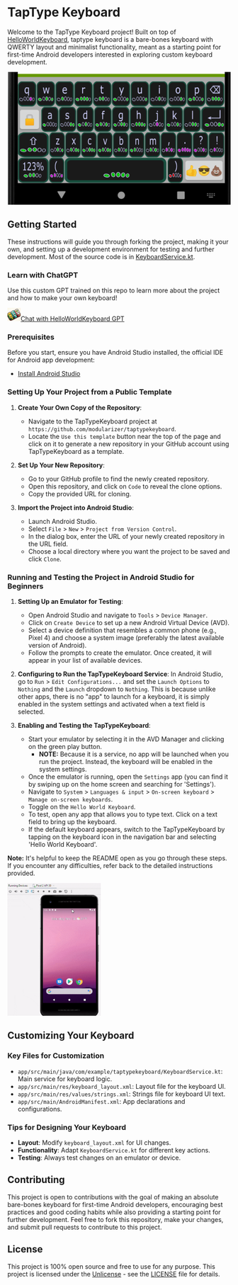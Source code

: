 # TapType Keyboard

Welcome to the TapType Keyboard project!
Built on top of [HelloWorldKeyboard](https://github.com/modularizer/helloworldkeyboard), taptype keyboard
is a bare-bones keyboard with QWERTY layout and minimalist functionality, meant as a starting point for
first-time Android developers interested in exploring custom keyboard development.

<img src="./images/basic.png" height="300"/>

## Getting Started

These instructions will guide you through forking the project, making it your own, and setting up a development environment for testing and further development.
Most of the source code is in [KeyboardService.kt](./app/src/main/java/com/example/taptypekeyboard/KeyboardService.kt).

### Learn with ChatGPT
Use this custom GPT trained on this repo to learn more about the project and how to make your own keyboard!

<a href="https://chat.openai.com/g/g-i1y7EpBXV-helloworldkeyboard">
    <img src="./images/logo.png" style="height:30px">Chat with HelloWorldKeyboard GPT
</a>

### Prerequisites

Before you start, ensure you have Android Studio installed, the official IDE for Android app development:

- [Install Android Studio](https://developer.android.com/studio/install)

### Setting Up Your Project from a Public Template

1. **Create Your Own Copy of the Repository**:
    - Navigate to the TapTypeKeyboard project at `https://github.com/modularizer/taptypekeyboard`.
    - Locate the `Use this template` button near the top of the page and click on it to generate a new repository in your GitHub account using TapTypeKeyboard as a template.

2. **Set Up Your New Repository**:
    - Go to your GitHub profile to find the newly created repository.
    - Open this repository, and click on `Code` to reveal the clone options.
    - Copy the provided URL for cloning.

3. **Import the Project into Android Studio**:
    - Launch Android Studio.
    - Select `File` > `New` > `Project from Version Control`.
    - In the dialog box, enter the URL of your newly created repository in the URL field.
    - Choose a local directory where you want the project to be saved and click `Clone`.

### Running and Testing the Project in Android Studio for Beginners

1. **Setting Up an Emulator for Testing**:
   - Open Android Studio and navigate to `Tools` > `Device Manager`.
   - Click on `Create Device` to set up a new Android Virtual Device (AVD).
   - Select a device definition that resembles a common phone (e.g., Pixel 4) and choose a system image (preferably the latest available version of Android).
   - Follow the prompts to create the emulator. Once created, it will appear in your list of available devices.

2. **Configuring to Run the TapTypeKeyboard Service**:
In Android Studio, go to `Run` > `Edit Configurations...` and set the `Launch Options` to `Nothing` and the `Launch` dropdown to `Nothing`. 
This is because unlike other apps, there is no "app" to launch for a keyboard, it is simply enabled in the system settings and activated when a text field is selected.

3. **Enabling and Testing the TapTypeKeyboard**:
   - Start your emulator by selecting it in the AVD Manager and clicking on the green play button.
     - **NOTE:** Because it is a service, no app will be launched when you run the project. Instead, the keyboard will be enabled in the system settings.
   - Once the emulator is running, open the `Settings` app (you can find it by swiping up on the home screen and searching for 'Settings').
   - Navigate to `System` > `Languages & input` > `On-screen keyboard` > `Manage on-screen keyboards`.
   - Toggle on the `Hello World Keyboard`.
   - To test, open any app that allows you to type text. Click on a text field to bring up the keyboard.
   - If the default keyboard appears, switch to the TapTypeKeyboard by tapping on the keyboard icon in the navigation bar and selecting 'Hello World Keyboard'.

**Note:** It's helpful to keep the README open as you go through these steps. If you encounter any difficulties, refer back to the detailed instructions provided.

<img src="./images/setup.gif" height="300"/>

## Customizing Your Keyboard
### Key Files for Customization
- `app/src/main/java/com/example/taptypekeyboard/KeyboardService.kt`: Main service for keyboard logic.
- `app/src/main/res/keyboard_layout.xml`: Layout file for the keyboard UI.
- `app/src/main/res/values/strings.xml`: Strings file for keyboard UI text.
- `app/src/main/AndroidManifest.xml`: App declarations and configurations.

### Tips for Designing Your Keyboard
- **Layout**: Modify `keyboard_layout.xml` for UI changes.
- **Functionality**: Adapt `KeyboardService.kt` for different key actions.
- **Testing**: Always test changes on an emulator or device.

## Contributing

This project is open to contributions with the goal of making an absolute bare-bones keyboard for first-time Android developers,
encouraging best practices and good coding habits while also providing a starting point for further development.
Feel free to fork this repository, make your changes, and submit pull requests to contribute to this project.

## License

This project is 100% open source and free to use for any purpose.
This project is licensed under the [Unlicense](https://unlicense.org) - see the [LICENSE](LICENSE) file for details.

